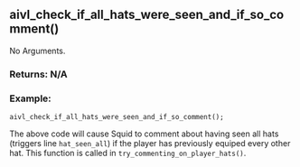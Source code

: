 ## aivl_check_if_all_hats_were_seen_and_if_so_comment()

No Arguments.

### Returns: N/A
### Example:
```
aivl_check_if_all_hats_were_seen_and_if_so_comment();
```
The above code will cause Squid to comment about having seen all hats (triggers line `hat_seen_all`) if the player has previously equiped every other hat. This function is called in `try_commenting_on_player_hats()`.